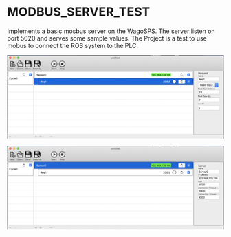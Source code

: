 
# MODBUS_SERVER_TEST

Implements a basic mosbus server on the WagoSPS.
The server listen on port 5020 and serves some sample values.
The Project is a test to use mobus to connect the ROS system to the PLC.




![Gopher image](/documenation/pictures/wago_sps_software/modbus_server_test_1.png)


![Gopher image](/documenation/pictures/wago_sps_software/modbus_server_test_0.png)
